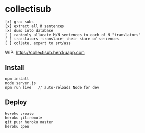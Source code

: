 # collectisub

    [x] grab subs
    [x] extract all M sentences
    [x] dump into database
    [ ] randomly allocate M/N sentences to each of N "translators"
    [ ] translators "translate" their share of sentences
    [ ] collate, export to srt/ass

WIP: https://collectisub.herokuapp.com


## Install

    npm install
    node server.js
    npm run live   // auto-reloads Node for dev

## Deploy

    heroku create
    heroku git:remote
    git push heroku master
    heroku open
